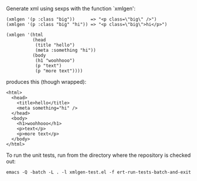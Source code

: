 Generate xml using sexps with the function `xmlgen':

    (xmlgen '(p :class "big"))      => "<p class=\"big\" />")
    (xmlgen '(p :class "big" "hi")) => "<p class=\"big\">hi</p>")

    (xmlgen '(html
              (head
               (title "hello")
               (meta :something "hi"))
              (body
               (h1 "woohhooo")
               (p "text")
               (p "more text"))))

produces this (though wrapped):

    <html>
      <head>
        <title>hello</title>
        <meta something="hi" />
      </head>
      <body>
        <h1>woohhooo</h1>
        <p>text</p>
        <p>more text</p>
      </body>
    </html>

To run the unit tests, run from the directory where the repository is checked
out:

``` shell
emacs -Q -batch -L . -l xmlgen-test.el -f ert-run-tests-batch-and-exit
```
